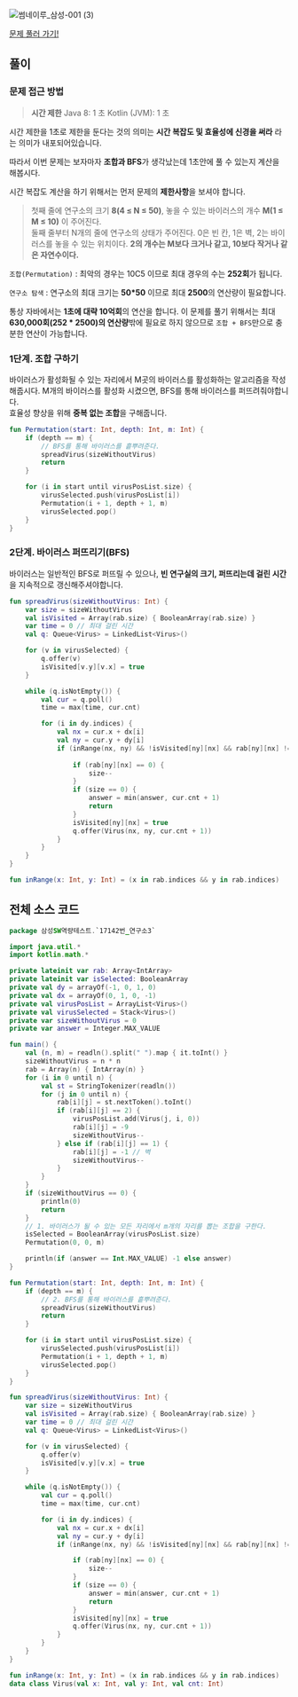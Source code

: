 ![썸네이루_삼성-001 (3)](https://media.vlpt.us/images/blucky8649/post/92eb182f-44b8-4d3d-a4f6-0bff17a43cf8/%EC%8D%B8%EB%84%A4%EC%9D%B4%EB%A3%A8_%EC%82%BC%EC%84%B1-001%20(4).png)

[문제 풀러 가기!](https://www.acmicpc.net/problem/17142)
## 풀이

### 문제 접근 방법

>**시간 제한**
>Java 8: 1 초
>Kotlin (JVM): 1 초

시간 제한을 1초로 제한을 둔다는 것의 의미는 **시간 복잡도 및 효율성에 신경을 써라** 라는 의미가 내포되어있습니다.

따라서 이번 문제는 보자마자 **조합과 BFS**가 생각났는데 1초안에 풀 수 있는지 계산을 해봅시다.

시간 복잡도 계산을 하기 위해서는 먼저 문제의 **제한사항**을 보셔야 합니다.

> 첫째 줄에 연구소의 크기 **8(4 ≤ N ≤ 50)**, 놓을 수 있는 바이러스의 개수 **M(1 ≤ M ≤ 10)** 이 주어진다.  
> 둘째 줄부터 N개의 줄에 연구소의 상태가 주어진다. 0은 빈 칸, 1은 벽, 2는 바이러스를 놓을 수 있는 위치이다. **2의 개수는 M보다 크거나 같고, 10보다 작거나 같은 자연수이다.**

`조합(Permutation)` : 최악의 경우는 10C5 이므로 최대 경우의 수는 **252회**가 됩니다.

`연구소 탐색` : 연구소의 최대 크기는 **50*50** 이므로 최대 **2500**의 연산량이 필요합니다.

통상 자바에서는 **1초에 대략 10억회**의 연산을 합니다. 
이 문제를 풀기 위해서는 최대 **630,000회(252 * 2500)의 연산량**밖에 필요로 하지 않으므로 `조합 + BFS`만으로 충분한 연산이 가능합니다.


### 1단계. 조합 구하기
바이러스가 활성화될 수 있는 자리에서 M곳의 바이러스를 활성화하는 알고리즘을 작성해줍시다. M개의 바이러스를 활성화 시켰으면, BFS를 통해 바이러스를 퍼뜨려줘야합니다.  
효율성 향상을 위해 **중복 없는 조합**을 구해줍니다.

```kotlin
fun Permutation(start: Int, depth: Int, m: Int) {
    if (depth == m) {
        // BFS를 통해 바이러스를 흩뿌려준다.
        spreadVirus(sizeWithoutVirus)
        return
    }

    for (i in start until virusPosList.size) {
        virusSelected.push(virusPosList[i])
        Permutation(i + 1, depth + 1, m)
        virusSelected.pop()
    }
}
```

### 2단계. 바이러스 퍼뜨리기(BFS)
바이러스는 일반적인 BFS로 퍼뜨릴 수 있으나, **빈 연구실의 크기, 퍼뜨리는데 걸린 시간**을 지속적으로 갱신해주셔야합니다.
```kotlin
fun spreadVirus(sizeWithoutVirus: Int) {
    var size = sizeWithoutVirus
    val isVisited = Array(rab.size) { BooleanArray(rab.size) }
    var time = 0 // 최대 걸린 시간
    val q: Queue<Virus> = LinkedList<Virus>()

    for (v in virusSelected) {
        q.offer(v)
        isVisited[v.y][v.x] = true
    }

    while (q.isNotEmpty()) {
        val cur = q.poll()
        time = max(time, cur.cnt)

        for (i in dy.indices) {
            val nx = cur.x + dx[i]
            val ny = cur.y + dy[i]
            if (inRange(nx, ny) && !isVisited[ny][nx] && rab[ny][nx] != -1) {
                
                if (rab[ny][nx] == 0) {
                    size--
                }
                if (size == 0) {
                    answer = min(answer, cur.cnt + 1)
                    return
                }
                isVisited[ny][nx] = true
                q.offer(Virus(nx, ny, cur.cnt + 1))
            }
        }
    }
}

fun inRange(x: Int, y: Int) = (x in rab.indices && y in rab.indices)
```

## 전체 소스 코드
```kotlin
package 삼성SW역량테스트.`17142번_연구소3`

import java.util.*
import kotlin.math.*

private lateinit var rab: Array<IntArray>
private lateinit var isSelected: BooleanArray
private val dy = arrayOf(-1, 0, 1, 0)
private val dx = arrayOf(0, 1, 0, -1)
private val virusPosList = ArrayList<Virus>()
private val virusSelected = Stack<Virus>()
private var sizeWithoutVirus = 0
private var answer = Integer.MAX_VALUE

fun main() {
    val (n, m) = readln().split(" ").map { it.toInt() }
    sizeWithoutVirus = n * n
    rab = Array(n) { IntArray(n) }
    for (i in 0 until n) {
        val st = StringTokenizer(readln())
        for (j in 0 until n) {
            rab[i][j] = st.nextToken().toInt()
            if (rab[i][j] == 2) {
                virusPosList.add(Virus(j, i, 0))
                rab[i][j] = -9
                sizeWithoutVirus--
            } else if (rab[i][j] == 1) {
                rab[i][j] = -1 // 벽
                sizeWithoutVirus--
            }
        }
    }
    if (sizeWithoutVirus == 0) {
        println(0)
        return
    }
    // 1. 바이러스가 될 수 있는 모든 자리에서 m개의 자리를 뽑는 조합을 구한다.
    isSelected = BooleanArray(virusPosList.size)
    Permutation(0, 0, m)

    println(if (answer == Int.MAX_VALUE) -1 else answer)
}

fun Permutation(start: Int, depth: Int, m: Int) {
    if (depth == m) {
        // 2. BFS를 통해 바이러스를 흩뿌려준다.
        spreadVirus(sizeWithoutVirus)
        return
    }

    for (i in start until virusPosList.size) {
        virusSelected.push(virusPosList[i])
        Permutation(i + 1, depth + 1, m)
        virusSelected.pop()
    }
}

fun spreadVirus(sizeWithoutVirus: Int) {
    var size = sizeWithoutVirus
    val isVisited = Array(rab.size) { BooleanArray(rab.size) }
    var time = 0 // 최대 걸린 시간
    val q: Queue<Virus> = LinkedList<Virus>()

    for (v in virusSelected) {
        q.offer(v)
        isVisited[v.y][v.x] = true
    }

    while (q.isNotEmpty()) {
        val cur = q.poll()
        time = max(time, cur.cnt)

        for (i in dy.indices) {
            val nx = cur.x + dx[i]
            val ny = cur.y + dy[i]
            if (inRange(nx, ny) && !isVisited[ny][nx] && rab[ny][nx] != -1) {

                if (rab[ny][nx] == 0) {
                    size--
                }
                if (size == 0) {
                    answer = min(answer, cur.cnt + 1)
                    return
                }
                isVisited[ny][nx] = true
                q.offer(Virus(nx, ny, cur.cnt + 1))
            }
        }
    }
}

fun inRange(x: Int, y: Int) = (x in rab.indices && y in rab.indices)
data class Virus(val x: Int, val y: Int, val cnt: Int)
```
